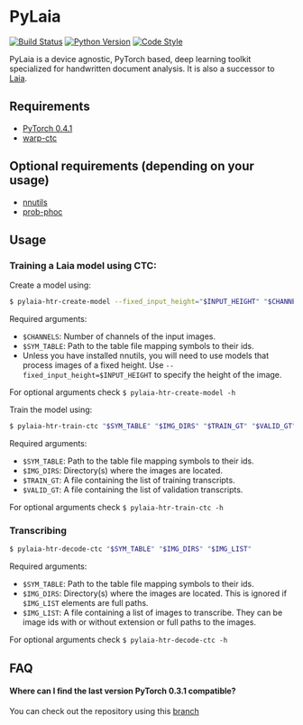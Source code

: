 # PyLaia

[![Build Status](https://travis-ci.com/jpuigcerver/PyLaia.svg?token=HF64eTvPxEUcjjUPXpgm&branch=master)](https://travis-ci.com/jpuigcerver/PyLaia)
[![Python Version](https://img.shields.io/badge/python-3.5%2C%203.6%2C%203.7-blue.svg)](https://www.python.org/)
[![Code Style](https://img.shields.io/badge/code%20style-black-000000.svg)](https://github.com/ambv/black)

PyLaia is a device agnostic, PyTorch based, deep learning toolkit specialized for handwritten document analysis. It is also a successor to [Laia](https://github.com/jpuigcerver/Laia).

## Requirements

- [PyTorch 0.4.1](https://pytorch.org)
- [warp-ctc](./third_party/warp-ctc)

## Optional requirements (depending on your usage)

- [nnutils](./third_party/nnutils)
- [prob-phoc](./third_party/prob-phoc)

## Usage

### Training a Laia model using CTC:

Create a model using:

```bash
$ pylaia-htr-create-model --fixed_input_height="$INPUT_HEIGHT" "$CHANNELS" "$SYM_TABLE"
```

Required arguments:

- `$CHANNELS`: Number of channels of the input images.
- `$SYM_TABLE`: Path to the table file mapping symbols to their ids.
- Unless you have installed nnutils, you will need to use models that process images
  of a fixed height. Use `--fixed_input_height=$INPUT_HEIGHT` to specify the height of
  the image.

For optional arguments check `$ pylaia-htr-create-model -h`

Train the model using:

```bash
$ pylaia-htr-train-ctc "$SYM_TABLE" "$IMG_DIRS" "$TRAIN_GT" "$VALID_GT"
```

Required arguments:

- `$SYM_TABLE`: Path to the table file mapping symbols to their ids.
- `$IMG_DIRS`: Directory(s) where the images are located.
- `$TRAIN_GT`: A file containing the list of training transcripts.
- `$VALID_GT`: A file containing the list of validation transcripts.

For optional arguments check `$ pylaia-htr-train-ctc -h`

### Transcribing

```bash
$ pylaia-htr-decode-ctc "$SYM_TABLE" "$IMG_DIRS" "$IMG_LIST"
```

Required arguments:

- `$SYM_TABLE`: Path to the table file mapping symbols to their ids.
- `$IMG_DIRS`: Directory(s) where the images are located. This is ignored if `$IMG_LIST` elements are full paths.
- `$IMG_LIST`: A file containing a list of images to transcribe. They can be image ids with or without extension or full paths to the images.

For optional arguments check `$ pylaia-htr-decode-ctc -h`

## FAQ

#### Where can I find the last version PyTorch 0.3.1 compatible?
You can check out the repository using this [branch](https://github.com/jpuigcerver/PyLaia/tree/PyTorch-v0.3.1)

